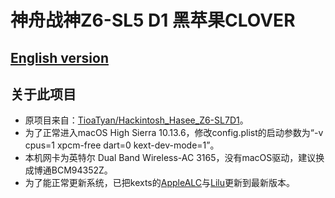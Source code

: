 # 神舟战神Z6-SL5 D1 黑苹果CLOVER

## [English version](https://github.com/Measureless/Hackintosh_Hasee_Z6-SL5D1/blob/master/README.md)

## 关于此项目
- 原项目来自：[TioaTyan/Hackintosh_Hasee_Z6-SL7D1](https://github.com/TioaTyan/Hackintosh_Hasee_Z6-SL7D1)。
- 为了正常进入macOS High Sierra 10.13.6，修改config.plist的启动参数为“-v cpus=1 xpcm-free dart=0 kext-dev-mode=1”。
- 本机网卡为英特尔 Dual Band Wireless-AC 3165，没有macOS驱动，建议换成博通BCM94352Z。
- 为了能正常更新系统，已把kexts的[AppleALC](https://github.com/acidanthera/AppleALC/releases)与[Lilu](https://github.com/acidanthera/Lilu/releases)更新到最新版本。
